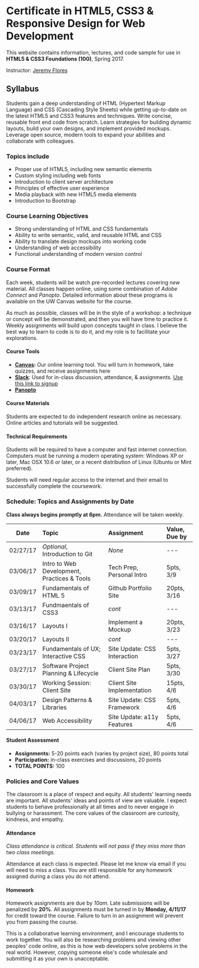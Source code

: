# Certificate in HTML5, CSS3 & Responsive Design for Web Development

This website contains information, lectures, and code sample for use in **HTML5 & CSS3 Foundations (100)**, Spring 2017.

Instructor: [Jeremy Flores](mailto:jnf13@uw.edu)

## Syllabus
Students gain a deep understanding of HTML (Hypertext Markup Language) and CSS (Cascading Style Sheets) while getting up-to-date on the latest HTML5 and CSS3 features and techniques. Write concise, reusable front end code from scratch. Learn strategies for building dynamic layouts, build your own designs, and implement provided mockups. Leverage open source, modern tools to expand your abilities and collaborate with colleagues. 

### Topics include
- Proper use of HTML5, including new semantic elements
- Custom styling including web fonts
- Introduction to client server architecture
- Principles of effective user experience
- Media playback with new HTML5 media elements
- Introduction to Bootstrap

### Course Learning Objectives
- Strong understanding of HTML and CSS fundamentals
- Ability to write semantic, valid, and reusable HTML and CSS
- Ability to translate design mockups into working code
- Understanding of web accessibility
- Functional understanding of modern version control

### Course Format
Each week, students will be watch pre-recorded lectures covering _new_ material. All classes happen online, using some combination of _Adobe Connect_ and _Panopto_. Detailed information about these programs is available on the UW Canvas website for the course.

As much as possible, classes will be in the style of a workshop: a technique or concept will be demonstrated, and then you will have time to practice it. Weekly assignments will build upon concepts taught in class. I believe the best way to learn to code is to do it, and my role is to facilitate your explorations.

#### Course Tools
- **[Canvas](https://canvas.uw.edu/courses/1105438):** Our online learning tool. You will turn in homework, take quizzes, and receive assignments here
- **[Slack](https://uwpce-sp17-webdev.slack.com/)**: Used for in-class discussion, attendance, & assignments. [Use this link to signup](https://uwpce-sp17-webdev.slack.com/shared_invite/MTQ5MzQ3Mjg4ODgxLTE0ODg3Nzg0MDUtN2MxZjFmM2RhMQ)
- **[Panopto]()**

#### Course Materials
Students are expected to do independent research online as necessary. Online articles and tutorials will be suggested. 

#### Technical Requirements 
Students will be required to have a computer and fast internet connection. Computers must be running a modern operating system: Windows XP or later, Mac OSX 10.6 or later, or a recent distribution of Linux (Ubuntu or Mint preferred).

Students will need regular access to the internet and their email to successfully complete the coursework. 

### Schedule: Topics and Assignments by Date
**Class always begins promptly at 6pm.** Attendance will be taken weekly.

|   Date   |                    Topic                    | Assignment                   | Value, Due by |
|:--------:|:--------------------------------------------|:-----------------------------|:--------------|
| 02/27/17 | _Optional_, Introduction to Git             | _None_                       | ---           |
| 03/06/17 | Intro to Web Development, Practices & Tools | Tech Prep, Personal Intro    | 5pts, 3/9     |
| 03/09/17 | Fundamentals of HTML 5                      | Github Portfolio Site        | 20pts, 3/16   | 
| 03/13/17 | Fundmaentals of CSS3                        | _cont_                       | ---           |
| 03/16/17 | Layouts I                                   | Implement a Mockup           | 20pts, 3/23   |
| 03/20/17 | Layouts II                                  | _cont_                       | ---           |
| 03/23/17 | Fundamentals of UX; Interactive CSS         | Site Update: CSS Interaction | 5pts, 3/27    |
| 03/27/17 | Software Project Planning & Lifecycle       | Client Site Plan             | 5pts, 3/30    |
| 03/30/17 | Working Session: Client Site                | Client Site Implementation   | 15pts, 4/6    |
| 04/03/17 | Design Patterns & Libraries                 | Site Update: CSS Framework   | 5pts, 4/6     |
| 04/06/17 | Web Accessibility                           | Site Update: a11y Features   | 5pts, 4/6     |

#### Student Assessment
- **Assignments:** 5-20 points each (varies by project size), 80 points total
- **Participation:** in-class exercises and discussions, 20 points
- **TOTAL POINTS:** 100

### Policies and Core Values
The classroom is a place of respect and equity. All students' learning needs are important. All students' ideas and points of view are valuable. I expect students to behave professionally at all times and to never engage in bullying or harassment. The core values of the classroom are curiosity, kindness, and empathy.

#### Attendance
_Class attendance is critical. Students will not pass if they miss more than two class meetings._

Attendance at each class is expected. Please let me know via email if you will need to miss a class. You are still responsible for any homework assigned during a class you do not attend. 

#### Homework
Homework assignments are due by _10am_. Late submissions will be penalized by **20%**. All assignments must be turned in by **Monday, 4/11/17** for credit toward the course. Failure to turn in an assignment will prevent you from passing the course.

This is a collaborative learning environment, and I encourage students to work together. You will also be researching problems and viewing other peoples' code online, as this is how web developers solve problems in the real world. However, copying someone else's code wholesale and submitting it as your own is unacceptable. 
